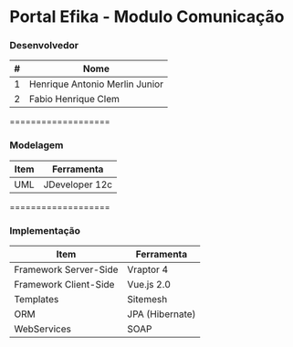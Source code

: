 Portal Efika - Modulo Comunicação
===================
### Desenvolvedor
\#| Nome
-------- | ---
1| Henrique Antonio Merlin Junior
2| Fabio Henrique Clem 

===================

### Modelagem
Item     | Ferramenta
-------- | ---
UML| JDeveloper 12c

===================

### Implementação

Item     | Ferramenta
-------- | ---
Framework Server-Side| Vraptor 4
Framework Client-Side| Vue.js 2.0
Templates| Sitemesh
ORM| JPA (Hibernate)
WebServices| SOAP
